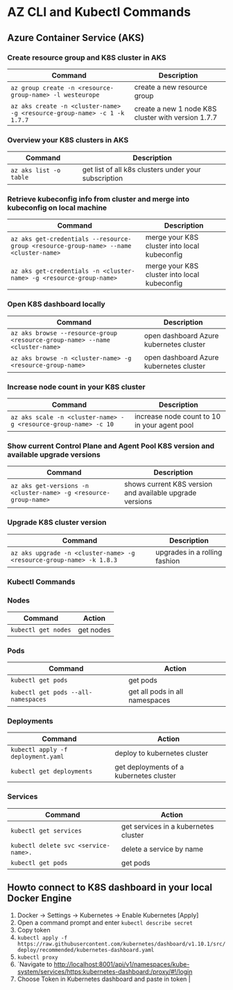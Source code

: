 # AZ CLI and Kubectl Commands

## Azure Container Service (AKS)

### Create resource group and K8S cluster in AKS

| Command                                                                                        |               Description                                    |
|------------------------------------------------------------------------------------------------|--------------------------------------------------------------|
|`az group create -n <resource-group-name> -l westeurope`                                        | create a new resource group                                  |
|`az aks create -n <cluster-name> -g <resource-group-name> -c 1 -k 1.7.7`                        | create a new 1 node K8S cluster with version 1.7.7           |

### Overview your K8S clusters in AKS

| Command                                                                                        |               Description                                    |
|------------------------------------------------------------------------------------------------|--------------------------------------------------------------|
|`az aks list -o table`                                                                          | get list of all k8s clusters under your subscription         |

### Retrieve kubeconfig info from cluster and merge into kubeconfig on local machine

| Command                                                                                        |               Description                                    |
|------------------------------------------------------------------------------------------------|--------------------------------------------------------------|
|`az aks get-credentials --resource-group <resource-group-name> --name <cluster-name>`           | merge your K8S cluster into local kubeconfig                 |
|`az aks get-credentials -n <cluster-name> -g <resource-group-name>`                             | merge your K8S cluster into local kubeconfig                 |

### Open K8S dashboard locally

| Command                                                                                        |               Description                                    |
|------------------------------------------------------------------------------------------------|--------------------------------------------------------------|
|`az aks browse --resource-group  <resource-group-name> --name <cluster-name>`                   | open dashboard Azure kubernetes cluster                      |
|`az aks browse -n <cluster-name> -g <resource-group-name>`                                      | open dashboard Azure kubernetes cluster                      |

### Increase node count in your K8S cluster

| Command                                                                                        |               Description                                    |
|------------------------------------------------------------------------------------------------|--------------------------------------------------------------|
|`az aks scale -n <cluster-name> -g <resource-group-name> -c 10`                                 | increase node count to 10 in your agent pool                 |

### Show current Control Plane and Agent Pool K8S version and available upgrade versions

| Command                                                                                        |               Description                                    |
|------------------------------------------------------------------------------------------------|--------------------------------------------------------------|
|`az aks get-versions -n <cluster-name> -g <resource-group-name>`                                | shows current K8S version and available upgrade versions     |

### Upgrade K8S cluster version

| Command                                                                                        |               Description                                    |
|------------------------------------------------------------------------------------------------|--------------------------------------------------------------|
|`az aks upgrade -n <cluster-name> -g <resource-group-name> -k 1.8.3`                            | upgrades in a rolling fashion                                |

### Kubectl Commands

### Nodes

| Command                                                                                        |               Action                                         |
|------------------------------------------------------------------------------------------------|--------------------------------------------------------------|
|`kubectl get nodes`                                                                             | get nodes                                                    |

### Pods

| Command                                                                                        |               Action                                         |
|------------------------------------------------------------------------------------------------|--------------------------------------------------------------|
|`kubectl get pods`                                                                              | get pods                                                     |
|`kubectl get pods --all-namespaces`                                                             | get all pods in all namespaces                               |

### Deployments

| Command                                                                                        |               Action                                         |
|------------------------------------------------------------------------------------------------|--------------------------------------------------------------|
|`kubectl apply -f deployment.yaml`                                                              | deploy to kubernetes cluster                                 |
|`kubectl get deployments`                                                                       | get deployments of a kubernetes cluster                      |

### Services

| Command                                                                                        |               Action                                         |
|------------------------------------------------------------------------------------------------|--------------------------------------------------------------|
|`kubectl get services`                                                                          | get services in a kubernetes cluster                         |
|`kubectl delete svc <service-name>.`                                                            | delete a service by name                                     |
|`kubectl get pods`                                                                              | get pods                                                     |

## Howto connect to K8S dashboard in your local Docker Engine

1. Docker -> Settings -> Kubernetes -> Enable Kubernetes [Apply]
2. Open a command prompt and enter `kubectl describe secret`
3. Copy token
4. `kubectl apply -f https://raw.githubusercontent.com/kubernetes/dashboard/v1.10.1/src/deploy/recommended/kubernetes-dashboard.yaml`
5. `kubectl proxy`
6. `Navigate to <http://localhost:8001/api/v1/namespaces/kube-system/services/https:kubernetes-dashboard:/proxy/#!/login>
7. Choose Token in Kubernetes dashboard and paste in token                                                                                                    |

